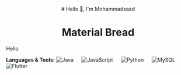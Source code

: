 <p style="text-align: center;"> # Hello 👋, I'm Mohammadsaad </p>
<h1 align="center">Material Bread</h1>
<p align="center">


Hello
</p>

<b>Languages & Tools:</b>
![Java](https://img.shields.io/badge/Java-ED8B00?style=for-the-badge&logo=java&logoColor=white) &emsp;
![JavaScript](https://img.shields.io/badge/JavaScript-323330?style=for-the-badge&logo=javascript&logoColor=F7DF1E) &emsp;
![Python](https://img.shields.io/badge/Python-FFD43B?style=for-the-badge&logo=python&logoColor=blue) &emsp;
![MySQL](https://img.shields.io/badge/MySQL-005C84?style=for-the-badge&logo=mysql&logoColor=white) &emsp;
![Flutter](https://img.shields.io/badge/Flutter-02569B?style=for-the-badge&logo=flutter&logoColor=white) &emsp;
<br><br>

